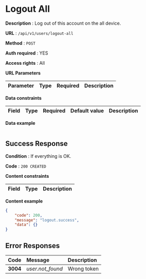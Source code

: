 # Logout All

**Description** : Log out of this account on the all device.

**URL** : `/api/v1/users/logout-all`

**Method** : `POST`

**Auth required** : YES

**Access rights** : All

**URL Parameters**

| Parameter   | Type        | Required        | Description                      |
| :---------- | :---------- | :-------------- | :------------------------------- |

**Data constraints**

| Field          | Type           | Required        | Default value   | Description                      |
| :------------- | :------------- | :-------------- | :-------------- | :--------------------------------|

**Data example** 

```json
```


## Success Response

**Condition** : If everything is OK.

**Code** : `200 CREATED`

**Content constraints**

| Field          | Type           | Description                        |
| :------------- | :------------: |  :-------------------------------- |
**Content example**

```json
{
    "code": 200,
    "message": "logout.success",
    "data": {}
}
```

## Error Responses

| Code        | Message                     | Description                      |
| :---------- | :-------------------------- | :------------------------------- |
|   **3004**      |    *user.not_found*           |   Wrong token                    |